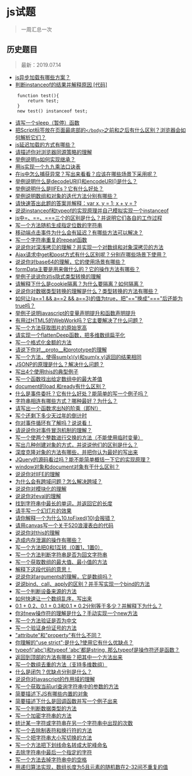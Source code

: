 # js试题
> 一周汇总一次

## 历史题目
> 最新：2019.07.14

- [js异步加载有哪些方案？](https://github.com/haizlin/fe-interview/issues/745)
- [判断instanceof的结果并解释原因 [代码]](https://github.com/haizlin/fe-interview/issues/609)
```
    function test(){ 
        return test; 
    } 
    new test() instanceof test;
```
- [请写一个sleep（暂停）函数](https://github.com/haizlin/fe-interview/issues/602)
- [把Script标签放在页面最底部的`</body>`之前和之后有什么区别？浏览器会如何解析它们？](https://github.com/haizlin/fe-interview/issues/598)
- [js延迟加载的方式有哪些？](https://github.com/haizlin/fe-interview/issues/594)
- [请描述你对浏览器同源策略的理解](https://github.com/haizlin/fe-interview/issues/590)
- [举例说明js如何实现继承？](https://github.com/haizlin/fe-interview/issues/586)
- [用js实现一个九九乘法口诀表](https://github.com/haizlin/fe-interview/issues/582)
- [在js中怎么捕获异常？写出来看看？应该在哪些场景下采用呢？](https://github.com/haizlin/fe-interview/issues/578)
- [举例说明什么是decodeURI()和encodeURI()是什么？](https://github.com/haizlin/fe-interview/issues/574)
- [举例说明什么是IIFEs？它有什么好处？](https://github.com/haizlin/fe-interview/issues/570)
- [举例说明数组和对象的迭代方法分别有哪些？](https://github.com/haizlin/fe-interview/issues/564)
- [请快速答出此题的答案并解释：var x, y = 1; x + y = ?](https://github.com/haizlin/fe-interview/issues/532)
- [说说instanceof和typeof的实现原理并自己模拟实现一个instanceof](https://github.com/haizlin/fe-interview/issues/528)
- [js中=、==、===三个的区别是什么？并说明它们各自的工作过程](https://github.com/haizlin/fe-interview/issues/523)
- [写一个方法随机生成指定位数的字符串](https://github.com/haizlin/fe-interview/issues/519)
- [移动端点击事件为什么会有延迟？有哪些方法可以解决？](https://github.com/haizlin/fe-interview/issues/515)
- [写一个字符串重复的repeat函数](https://github.com/haizlin/fe-interview/issues/511)
- [说说你对深浅拷贝的理解？并实现一个对数组和对象深拷贝的方法](https://github.com/haizlin/fe-interview/issues/504)
- [Ajax请求中get和post方式有什么区别呢？分别在哪些场景下使用？](https://github.com/haizlin/fe-interview/issues/500)
- [说说你对base64的理解，它的使用场景有哪些？](https://github.com/haizlin/fe-interview/issues/496)
- [formData主要是用来做什么的？它的操作方法有哪些？](https://github.com/haizlin/fe-interview/issues/492)
- [举例子说说你对js隐式类型转换的理解](https://github.com/haizlin/fe-interview/issues/409)
- [请解释下什么是cookie隔离？为什么要隔离？如何隔离？](https://github.com/haizlin/fe-interview/issues/405)
- [说说你对数据类型转换的理解是什么？类型转换的方法有哪些？](https://github.com/haizlin/fe-interview/issues/298)
- [如何让(a==1 && a==2 && a==3)的值为true，把"=="换成"==="后还能为true吗？](https://github.com/haizlin/fe-interview/issues/295)
- [举例子说明javascript的变量声明提升和函数声明提升](https://github.com/haizlin/fe-interview/issues/281)
- [有用过HTML5的WebWork吗？它主要解决了什么问题？](https://github.com/haizlin/fe-interview/issues/277)
- [写一个方法获取图片的原始宽高](https://github.com/haizlin/fe-interview/issues/256)
- [请实现一个flattenDeep函数，把多维数组扁平化](https://github.com/haizlin/fe-interview/issues/252)
- [写一个格式化金额的方法](https://github.com/haizlin/fe-interview/issues/246)
- [请说下你对__proto__和prototype的理解](https://github.com/haizlin/fe-interview/issues/242)
- [写一个方法，使得sum(x)(y)和sum(x,y)返回的结果相同](https://github.com/haizlin/fe-interview/issues/238)
- [JSONP的原理是什么？解决什么问题？](https://github.com/haizlin/fe-interview/issues/221)
- [写出4个使用this的典型例子](https://github.com/haizlin/fe-interview/issues/217)
- [写一个函数找出给定数组中的最大差值](https://github.com/haizlin/fe-interview/issues/209)
- [document的load 和ready有什么区别？](https://github.com/haizlin/fe-interview/issues/209)
- [什么是事件委托？它有什么好处？能简单的写一个例子吗？](https://github.com/haizlin/fe-interview/issues/204)
- [字符串相连有哪些方式？哪种最好？为什么？](https://github.com/haizlin/fe-interview/issues/200)
- [请写出一个函数求出N的阶乘（即N!）](https://github.com/haizlin/fe-interview/issues/191)
- [写个还剩下多少天过年的倒计时](https://github.com/haizlin/fe-interview/issues/187)
- [你对事件循环有了解吗？说说看！](https://github.com/haizlin/fe-interview/issues/183)
- [请说说你对事件冒泡机制的理解？](https://github.com/haizlin/fe-interview/issues/179)
- [写一个使两个整数进行交换的方法（不能使用临时变量）](https://github.com/haizlin/fe-interview/issues/175)
- [写出几种创建对象的方式，并说说他们的区别是什么？](https://github.com/haizlin/fe-interview/issues/171)
- [深度克隆对象的方法有哪些，并把你认为最好的写出来](https://github.com/haizlin/fe-interview/issues/167)
- [JQuery的源码看过吗？能不能简单概括一下它的实现原理？](https://github.com/haizlin/fe-interview/issues/163)
- [window对象和document对象有干什么区别？](https://github.com/haizlin/fe-interview/issues/157)
- [说说你对IIFE的理解](https://github.com/haizlin/fe-interview/issues/154)
- [为什么会有跨域问题？怎么解决跨域？](https://github.com/haizlin/fe-interview/issues/150)
- [说说你对模块化的理解](https://github.com/haizlin/fe-interview/issues/146)
- [说说你对eval的理解](https://github.com/haizlin/fe-interview/issues/142)
- [找到字符串中最长的单词，并返回它的长度](https://github.com/haizlin/fe-interview/issues/138)
- [请手写一个幻灯片的效果](https://github.com/haizlin/fe-interview/issues/134)
- [请你解释一个为什么10.toFixed(10)会报错？](https://github.com/haizlin/fe-interview/issues/130)
- [请用canvas写一个关于520浪漫表白的代码](https://github.com/haizlin/fe-interview/issues/124)
- [说说你对this的理解](https://github.com/haizlin/fe-interview/issues/120)
- [造成内存泄漏的操作有哪些？](https://github.com/haizlin/fe-interview/issues/116)
- [写一个方法把0和1互转（0置1，1置0）](https://github.com/haizlin/fe-interview/issues/112)
- [写一个方法判断字符串是否为回文字符串](https://github.com/haizlin/fe-interview/issues/108)
- [写一个获取数组的最大值、最小值的方法](https://github.com/haizlin/fe-interview/issues/104)
- [解释下这段代码的意思！](https://github.com/haizlin/fe-interview/issues/100)
- [说说你对arguments的理解，它是数组吗？](https://github.com/haizlin/fe-interview/issues/96)
- [说说bind、call、apply的区别？并手写实现一个bind的方法](https://github.com/haizlin/fe-interview/issues/92)
- [写一个判断设备来源的方法](https://github.com/haizlin/fe-interview/issues/88)
- [如何快速让一个数组乱序，写出来](https://github.com/haizlin/fe-interview/issues/84)
- [0.1 + 0.2、0.1 + 0.3和0.1 * 0.2分别等于多少？并解释下为什么？](https://github.com/haizlin/fe-interview/issues/80)
- [你对new操作符的理解是什么？手动实现一个new方法](https://github.com/haizlin/fe-interview/issues/76)
- [写一个方法验证是否为中文](https://github.com/haizlin/fe-interview/issues/72)
- [写一个验证身份证号的方法](https://github.com/haizlin/fe-interview/issues/68)
- ["attribute"和"property"有什么不同？](https://github.com/haizlin/fe-interview/issues/64)
- [你理解的"use strict";是什么?使用它有什么优缺点？](https://github.com/haizlin/fe-interview/issues/60)
- [typeof('abc')和typeof 'abc'都是string, 那么typeof是操作符还是函数？](https://github.com/haizlin/fe-interview/issues/56)
- [返回到顶部的方法有哪些？把其中一个方法出来](https://github.com/haizlin/fe-interview/issues/52)
- [写一个数组去重的方法（支持多维数组）](https://github.com/haizlin/fe-interview/issues/48)
- [什么是闭包？优缺点分别是什么？](https://github.com/haizlin/fe-interview/issues/44)
- [说说你对javascript的作用域的理解](https://github.com/haizlin/fe-interview/issues/40)
- [写一个获取当前url查询字符串中的参数的方法](https://github.com/haizlin/fe-interview/issues/36)
- [简要描述下JS有哪些内置的对象](https://github.com/haizlin/fe-interview/issues/33)
- [简要描述下什么是回调函数并写一个例子出来](https://github.com/haizlin/fe-interview/issues/30)
- [写一个判断数据类型的方法](https://github.com/haizlin/fe-interview/issues/27)
- [写一个加密字符串的方法](https://github.com/haizhilin2013/interview/issues/24)
- [统计某一字符或字符串在另一个字符串中出现的次数](https://github.com/haizhilin2013/interview/issues/21)
- [写一个去除制表符和换行符的方法](https://github.com/haizhilin2013/interview/issues/18)
- [写一个把字符串大小写切换的方法](https://github.com/haizhilin2013/interview/issues/15)
- [写一个方法把下划线命名转成大驼峰命名](https://github.com/haizhilin2013/interview/issues/12)
- [去除字符串中最后一个指定的字符](https://github.com/haizhilin2013/interview/issues/9)
- [写一个方法去掉字符串中的空格](https://github.com/haizhilin2013/interview/issues/6)
- [用递归算法实现，数组长度为5且元素的随机数在2-32间不重复的值](https://github.com/haizhilin2013/interview/issues/3)